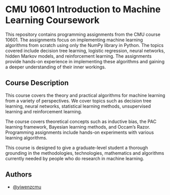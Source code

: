 
# CMU 10601 Introduction to Machine Learning Coursework

This repository contains programming assignments from the CMU course 10601. The assignments focus on implementing machine learning algorithms from scratch using only the NumPy library in Python. The topics covered include decision tree learning, logistic regression, neural networks, hidden Markov models, and reinforcement learning. The assignments provide hands-on experience in implementing these algorithms and gaining a deeper understanding of their inner workings.

## Course Description

 
This course covers the theory and practical algorithms for machine learning from a variety of perspectives. We cover topics such as decision tree learning, neural networks, statistical learning methods, unsupervised learning and reinforcement learning. 

The course covers theoretical concepts such as inductive bias, the PAC learning framework, Bayesian learning methods, and Occam’s Razor. Programming assignments include hands-on experiments with various learning algorithms. 

This course is designed to give a graduate-level student a thorough grounding in the methodologies, technologies, mathematics and algorithms currently needed by people who do research in machine learning.






## Authors

- [@yiwenzcmu](https://github.com/yiwenzcmu)


